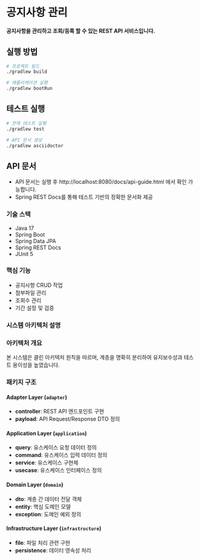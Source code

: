 # 공지사항 관리

#### 공지사항을 관리하고 조회/등록 할 수 있는 REST API 서비스입니다.

## 실행 방법
```bash
# 프로젝트 빌드
./gradlew build

# 애플리케이션 실행
./gradlew bootRun
```

## 테스트 실행
```bash
# 전체 테스트 실행
./gradlew test

# API 문서 생성
./gradlew asciidoctor
```
## API 문서
- API 문서는 실행 후 http://localhost:8080/docs/api-guide.html 에서 확인 가능합니다.
- Spring REST Docs를 통해 테스트 기반의 정확한 문서화 제공

### 기술 스택
- Java 17
- Spring Boot
- Spring Data JPA
- Spring REST Docs
- JUnit 5

### 핵심 기능
- 공지사항 CRUD 작업
- 첨부파일 관리
- 조회수 관리
- 기간 설정 및 검증


### 시스템 아키텍처 설명

### 아키텍처 개요

본 시스템은 클린 아키텍처 원칙을 따르며, 계층을 명확히 분리하여 유지보수성과 테스트 용이성을 높였습니다.

### 패키지 구조

#### Adapter Layer (`adapter`)
- **controller**: REST API 엔드포인트 구현
- **payload**: API Request/Response DTO 정의

#### Application Layer (`application`)
- **query**: 유스케이스 요청 데이터 정의
- **command**: 유스케이스 입력 데이터 정의
- **service**: 유스케이스 구현체
- **usecase**: 유스케이스 인터페이스 정의

#### Domain Layer (`domain`)
- **dto**: 계층 간 데이터 전달 객체
- **entity**: 핵심 도메인 모델
- **exception**: 도메인 예외 정의

#### Infrastructure Layer (`infrastructure`)
- **file**: 파일 처리 관련 구현
- **persistence**: 데이터 영속성 처리

